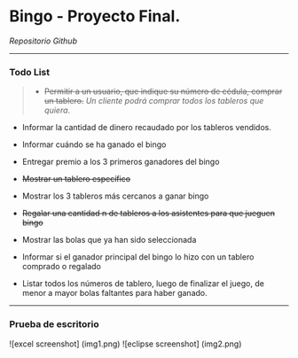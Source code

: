 # Bingo - Proyecto Final.

*Repositorio Github*

------------


### Todo List
> -  ~~Permitir a un usuario, que indique su número de cédula, comprar un tablero.~~ 
*Un cliente podrá comprar todos los tableros que quiera*.


- Informar la cantidad de dinero recaudado por los tableros vendidos.

- Informar cuándo se ha ganado el bingo

- Entregar premio a los 3 primeros ganadores del bingo

- ~~Mostrar un tablero específico~~

- Mostrar los 3 tableros más cercanos a ganar bingo

- ~~Regalar una cantidad n de tableros a los asistentes para que jueguen bingo~~

- Mostrar las bolas que ya han sido seleccionada

- Informar si el ganador principal del bingo lo hizo con un tablero comprado o regalado

- Listar todos  los números de tablero, luego de finalizar el juego, de menor a mayor bolas faltantes para haber ganado.

----------

### Prueba de escritorio

![excel screenshot] (img1.png)
![eclipse screenshot] (img2.png)
